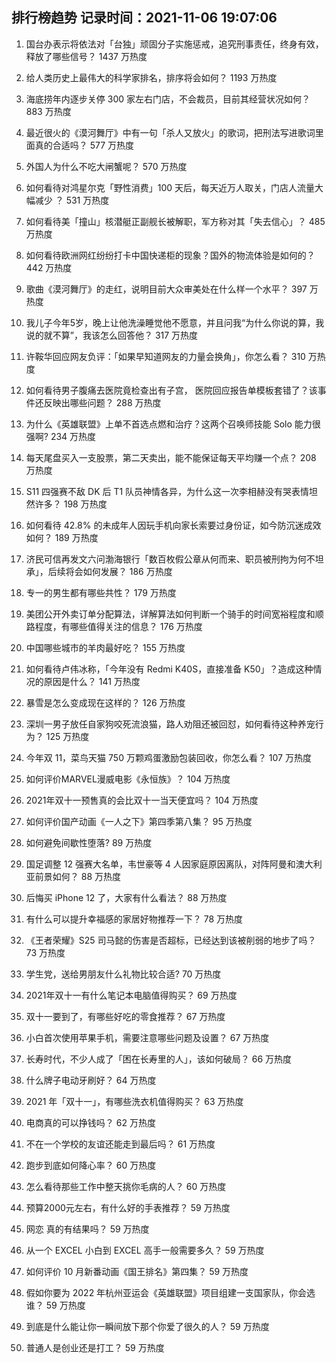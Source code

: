 
## 排行榜趋势 记录时间：2021-11-06 19:07:06
  
  1. 国台办表示将依法对「台独」顽固分子实施惩戒，追究刑事责任，终身有效，释放了哪些信号？ 1437 万热度
    
  2. 给人类历史上最伟大的科学家排名，排序将会如何？ 1193 万热度
    
  3. 海底捞年内逐步关停 300 家左右门店，不会裁员，目前其经营状况如何？ 883 万热度
    
  4. 最近很火的《漠河舞厅》中有一句「杀人又放火」的歌词，把刑法写进歌词里面真的合适吗？ 577 万热度
    
  5. 外国人为什么不吃大闸蟹呢？ 570 万热度
    
  6. 如何看待对鸿星尔克「野性消费」100 天后，每天近万人取关，门店人流量大幅减少 ？ 531 万热度
    
  7. 如何看待美「撞山」核潜艇正副舰长被解职，军方称对其「失去信心」？ 485 万热度
    
  8. 如何看待欧洲网红纷纷打卡中国快递柜的现象？国外的物流体验是如何的？ 442 万热度
    
  9. 歌曲《漠河舞厅》的走红，说明目前大众审美处在什么样一个水平？ 397 万热度
    
  10. 我儿子今年5岁，晚上让他洗澡睡觉他不愿意，并且问我“为什么你说的算，我说的就不算”，我该怎么回答他？ 317 万热度
    
  11. 许鞍华回应网友负评：「如果早知道网友的力量会换角」，你怎么看？ 310 万热度
    
  12. 如何看待男子腹痛去医院竟检查出有子宫， 医院回应报告单模板套错了？该事件还反映出哪些问题？ 288 万热度
    
  13. 为什么《英雄联盟》上单不首选点燃和治疗？这两个召唤师技能 Solo 能力很强啊? 234 万热度
    
  14. 每天尾盘买入一支股票，第二天卖出，能不能保证每天平均赚一个点？ 208 万热度
    
  15. S11 四强赛不敌 DK 后 T1 队员神情各异，为什么这一次李相赫没有哭表情坦然许多？ 198 万热度
    
  16. 如何看待 42.8% 的未成年人因玩手机向家长索要过身份证，如今防沉迷成效如何？ 189 万热度
    
  17. 济民可信再发文六问渤海银行「数百枚假公章从何而来、职员被刑拘为何不坦承」，后续将会如何发展？ 186 万热度
    
  18. 专一的男生都有哪些共性？ 179 万热度
    
  19. 美团公开外卖订单分配算法，详解算法如何判断一个骑手的时间宽裕程度和顺路程度，有哪些值得关注的信息？ 176 万热度
    
  20. 中国哪些城市的羊肉最好吃？ 155 万热度
    
  21. 如何看待卢伟冰称，「今年没有 Redmi K40S，直接准备 K50」？造成这种情况的原因是什么？ 141 万热度
    
  22. 暴雪是怎么变成现在这样的？ 126 万热度
    
  23. 深圳一男子放任自家狗咬死流浪猫，路人劝阻还被回怼，如何看待这种养宠行为？ 125 万热度
    
  24. 今年双 11，菜鸟天猫 750 万颗鸡蛋激励包装回收，你怎么看？ 107 万热度
    
  25. 如何评价MARVEL漫威电影《永恒族》？ 104 万热度
    
  26. 2021年双十一预售真的会比双十一当天便宜吗？ 104 万热度
    
  27. 如何评价国产动画《一人之下》第四季第八集？ 95 万热度
    
  28. 如何避免间歇性堕落? 89 万热度
    
  29. 国足调整 12 强赛大名单，韦世豪等 4 人因家庭原因离队，对阵阿曼和澳大利亚前景如何？ 88 万热度
    
  30. 后悔买 iPhone 12 了，大家有什么看法？ 88 万热度
    
  31. 有什么可以提升幸福感的家居好物推荐一下？ 78 万热度
    
  32. 《王者荣耀》S25 司马懿的伤害是否超标，已经达到该被削弱的地步了吗？ 73 万热度
    
  33. 学生党，送给男朋友什么礼物比较合适? 70 万热度
    
  34. 2021年双十一有什么笔记本电脑值得购买？ 69 万热度
    
  35. 双十一要到了，有哪些好吃的零食推荐？ 67 万热度
    
  36. 小白首次使用苹果手机，需要注意哪些问题及设置？ 67 万热度
    
  37. 长寿时代，不少人成了「困在长寿里的人」，该如何破局？ 66 万热度
    
  38. 什么牌子电动牙刷好？ 64 万热度
    
  39. 2021 年「双十一」，有哪些洗衣机值得购买？ 63 万热度
    
  40. 电商真的可以挣钱吗？ 62 万热度
    
  41. 不在一个学校的友谊还能走到最后吗？ 61 万热度
    
  42. 跑步到底如何降心率？ 60 万热度
    
  43. 怎么看待那些工作中整天挑你毛病的人？ 60 万热度
    
  44. 预算2000元左右，有什么好的手表推荐？ 59 万热度
    
  45. 网恋 真的有结果吗？ 59 万热度
    
  46. 从一个 EXCEL 小白到 EXCEL 高手一般需要多久？ 59 万热度
    
  47. 如何评价 10 月新番动画《国王排名》第四集？ 59 万热度
    
  48. 假如你要为 2022 年杭州亚运会《英雄联盟》项目组建一支国家队，你会选谁？ 59 万热度
    
  49. 到底是什么能让你一瞬间放下那个你爱了很久的人？ 59 万热度
    
  50. 普通人是创业还是打工？ 59 万热度
    